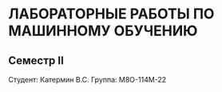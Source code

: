 # ЛАБОРАТОРНЫЕ РАБОТЫ ПО МАШИННОМУ ОБУЧЕНИЮ

## Семестр II

Студент: Катермин В.С.
Группа: М8О-114М-22
